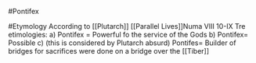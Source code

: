 #Pontifex

#Etymology 
According to [[Plutarch]]  [[Parallel Lives]]Numa VIII 10-IX 
Tre etimologies:
a) Pontifex = Powerful fo the service of the Gods
b) Pontifex= Possible 
c) (this is considered by Plutarch absurd) Pontifes= Builder of bridges for sacrifices were done on a bridge over the [[Tiber]]



